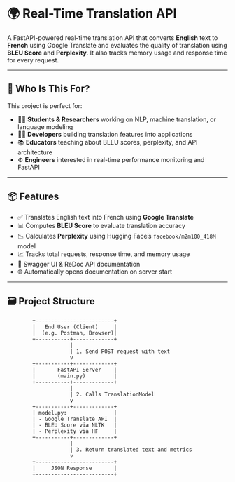 # 🌍 Real-Time Translation API

A FastAPI-powered real-time translation API that converts **English** text to **French** using Google Translate and evaluates the quality of translation using **BLEU Score** and **Perplexity**. It also tracks memory usage and response time for every request.

---

## 👥 Who Is This For?

This project is perfect for:

- 🧑‍🎓 **Students & Researchers** working on NLP, machine translation, or language modeling
- 👨‍💻 **Developers** building translation features into applications
- 📚 **Educators** teaching about BLEU scores, perplexity, and API architecture
- ⚙️ **Engineers** interested in real-time performance monitoring and FastAPI

---

## 📦 Features

- ✅ Translates English text into French using **Google Translate**
- 📊 Computes **BLEU Score** to evaluate translation accuracy
- 📉 Calculates **Perplexity** using Hugging Face’s `facebook/m2m100_418M` model
- 📈 Tracks total requests, response time, and memory usage
- 🔎 Swagger UI & ReDoc API documentation
- 🌐 Automatically opens documentation on server start

---

## 🗃️ Project Structure

            +-------------------------+
            |   End User (Client)     |
            |  (e.g. Postman, Browser)|
            +-----------+-------------+
                        |
                        | 1. Send POST request with text
                        v
            +-----------+-------------+
            |       FastAPI Server    |
            |       (main.py)         |
            +-----------+-------------+
                        |
                        | 2. Calls TranslationModel
                        v
            +-----------+-------------+
            | model.py:               |
            | - Google Translate API  |
            | - BLEU Score via NLTK   |
            | - Perplexity via HF     |
            +-----------+-------------+
                        |
                        | 3. Return translated text and metrics
                        v
            +-------------------------+
            |     JSON Response       |
            +-------------------------+
